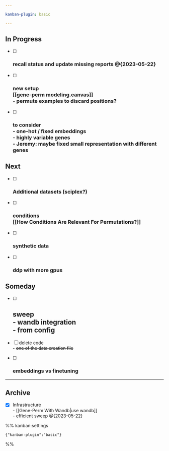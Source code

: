 ```yaml
---

kanban-plugin: basic

---
```


## In Progress

- [ ] ### recall status and update missing reports @{2023-05-22}
- [ ] ### new setup <br>[[gene-perm modeling.canvas]]<br>- permute examples to discard positions?
- [ ] ### to consider <br>- one-hot / fixed embeddings<br>- highly variable genes<br>- Jeremy: maybe fixed small representation with different genes


## Next

- [ ] ### Additional datasets (sciplex?)
- [ ] ### conditions<br>[[How Conditions Are Relevant For Permutations?]]
- [ ] ### synthetic data
- [ ] ### ddp with more gpus


## Someday

- [ ] ## sweep<br>- wandb integration<br>- from config
- [ ] delete code<br>- ~~one of the data creation file~~
- [ ] ### embeddings vs finetuning


***

## Archive

- [x] Infrastructure<br>- [[Gene-Perm With Wandb|use wandb]]<br>- efficient sweep @{2023-05-22}

%% kanban:settings
```
{"kanban-plugin":"basic"}
```
%%